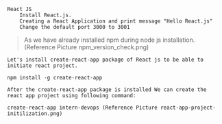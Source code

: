 ```
React JS
    Install React.js.
    Creating a React Application and print message "Hello React.js"
    Change the default port 3000 to 3001
```

> As we have already installed npm during node js installation. (Reference Picture npm_version_check.png)

    Let's install create-react-app package of React js to be able to initiate react project.

    npm install -g create-react-app

    After the create-react-app package is installed We can create the react app project using following command:

    create-react-app intern-devops (Reference Picture react-app-project-initilization.png)
